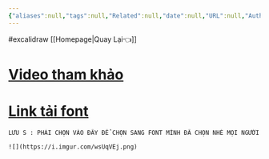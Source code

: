 ```yaml
---
{"aliases":null,"tags":null,"Related":null,"date":null,"URL":null,"Author":null,"dg-publish":true,"image":null,"permalink":"/hoi-dap/loi-font-khi-dung-excalidraw/","dgPassFrontmatter":true,"noteIcon":"2","created":"2024-01-19T05:28:48.171+07:00","updated":"2024-01-12T09:05:09.000+07:00"}
---
```


#excalidraw 
 [[Homepage\|Quay Lại👈]]

# [Video tham khảo](https://www.youtube.com/watch?v=eKFmrSQhFA4)

# [Link tải font](https://fonts.google.com/?subset=vietnamese&fbclid=IwAR1CyYRfHar8Lk-ToPjo793lO-4Wg1Qph1TBjxrZm27OVr0ezwu7w-nFYx4)

```ad-note
LƯU S : PHẢI CHỌN VÀO ĐÂY ĐỂ CHỌN SANG FONT MÌNH ĐÃ CHỌN NHÉ MỌI NGƯỜI

![](https://i.imgur.com/wsUqVEj.png)

```
